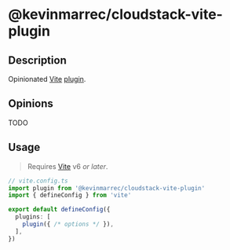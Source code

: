 # @kevinmarrec/cloudstack-vite-plugin

## Description

Opinionated [Vite](https://vite.dev) [plugin](https://vite.dev/guide/using-plugins).

## Opinions

TODO

## Usage

> Requires [Vite](https://vite.dev) v6 _or later_.

```ts
// vite.config.ts
import plugin from '@kevinmarrec/cloudstack-vite-plugin'
import { defineConfig } from 'vite'

export default defineConfig({
  plugins: [
    plugin({ /* options */ }),
  ],
})
```
